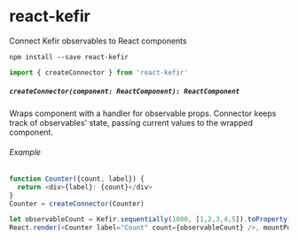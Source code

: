 react-kefir
===========

Connect Kefir observables to React components

```
npm install --save react-kefir
```
```js
import { createConnector } from 'react-kefir'
```

##### `createConnector(component: ReactComponent): ReactComponent`

Wraps component with a handler for observable props. Connector keeps track of observables' state, passing current values to the wrapped component.

###### Example

```js
function Counter({count, label}) {
  return <div>{label}: {count}</div>
}
Counter = createConnector(Counter)

let observableCount = Kefir.sequentially(1000, [1,2,3,4,5]).toProperty(() => 0)
React.render(<Counter label="Count" count={observableCount} />, mountPoint)
```
